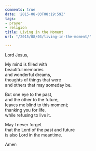 ```yaml
---
comments: true
date: '2015-08-03T08:19:59Z'
tags:
- prayer
- religion
title: Living in the Moment
url: "/2015/08/03/living-in-the-moment/"

---
```

Lord Jesus,

My mind is filled with  
beautiful memories  
and wonderful dreams,  
thoughts of things that were  
and others that may someday be.  
  
But one eye to the past,  
and the other to the future,  
leaves me blind to this moment;  
thanking you for life,  
while refusing to live it.  
  
May I never forget  
that the Lord of the past and future  
is also Lord in the meantime.  

Amen
